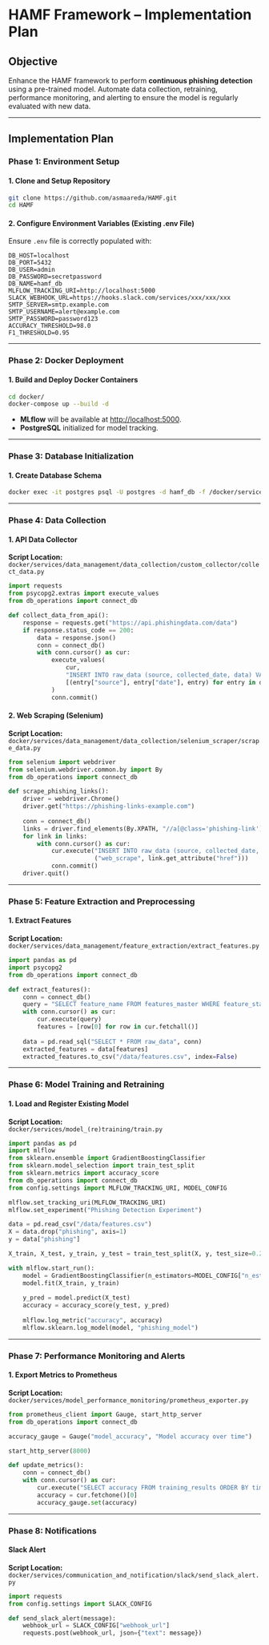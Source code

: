 # HAMF Framework – Implementation Plan

## Objective
Enhance the HAMF framework to perform **continuous phishing detection** using a pre-trained model. Automate data collection, retraining, performance monitoring, and alerting to ensure the model is regularly evaluated with new data.

---

## Implementation Plan

### Phase 1: Environment Setup

#### 1. Clone and Setup Repository
```bash
git clone https://github.com/asmaareda/HAMF.git
cd HAMF
```

#### 2. Configure Environment Variables (Existing .env File)
Ensure `.env` file is correctly populated with:
```plaintext
DB_HOST=localhost
DB_PORT=5432
DB_USER=admin
DB_PASSWORD=secretpassword
DB_NAME=hamf_db
MLFLOW_TRACKING_URI=http://localhost:5000
SLACK_WEBHOOK_URL=https://hooks.slack.com/services/xxx/xxx/xxx
SMTP_SERVER=smtp.example.com
SMTP_USERNAME=alert@example.com
SMTP_PASSWORD=password123
ACCURACY_THRESHOLD=98.0
F1_THRESHOLD=0.95
```

---

### Phase 2: Docker Deployment

#### 1. Build and Deploy Docker Containers
```bash
cd docker/
docker-compose up --build -d
```
- **MLflow** will be available at [http://localhost:5000](http://localhost:5000).
- **PostgreSQL** initialized for model tracking.

---

### Phase 3: Database Initialization

#### 1. Create Database Schema
```bash
docker exec -it postgres psql -U postgres -d hamf_db -f /docker/services/data_management/database/init.sql
```

---

### Phase 4: Data Collection

#### 1. API Data Collector
**Script Location:**  
`docker/services/data_management/data_collection/custom_collector/collect_data.py`

```python
import requests
from psycopg2.extras import execute_values
from db_operations import connect_db

def collect_data_from_api():
    response = requests.get("https://api.phishingdata.com/data")
    if response.status_code == 200:
        data = response.json()
        conn = connect_db()
        with conn.cursor() as cur:
            execute_values(
                cur,
                "INSERT INTO raw_data (source, collected_date, data) VALUES %s",
                [(entry["source"], entry["date"], entry) for entry in data]
            )
            conn.commit()
```

#### 2. Web Scraping (Selenium)
**Script Location:**  
`docker/services/data_management/data_collection/selenium_scraper/scrape_data.py`

```python
from selenium import webdriver
from selenium.webdriver.common.by import By
from db_operations import connect_db

def scrape_phishing_links():
    driver = webdriver.Chrome()
    driver.get("https://phishing-links-example.com")
    
    conn = connect_db()
    links = driver.find_elements(By.XPATH, "//a[@class='phishing-link']")
    for link in links:
        with conn.cursor() as cur:
            cur.execute("INSERT INTO raw_data (source, collected_date, data) VALUES (%s, NOW(), %s)", 
                        ("web_scrape", link.get_attribute("href")))
            conn.commit()
    driver.quit()
```

---

### Phase 5: Feature Extraction and Preprocessing

#### 1. Extract Features
**Script Location:**  
`docker/services/data_management/feature_extraction/extract_features.py`

```python
import pandas as pd
import psycopg2
from db_operations import connect_db

def extract_features():
    conn = connect_db()
    query = "SELECT feature_name FROM features_master WHERE feature_status='active'"
    with conn.cursor() as cur:
        cur.execute(query)
        features = [row[0] for row in cur.fetchall()]
    
    data = pd.read_sql("SELECT * FROM raw_data", conn)
    extracted_features = data[features]
    extracted_features.to_csv("/data/features.csv", index=False)
```

---

### Phase 6: Model Training and Retraining

#### 1. Load and Register Existing Model
**Script Location:**  
`docker/services/model_(re)training/train.py`

```python
import pandas as pd
import mlflow
from sklearn.ensemble import GradientBoostingClassifier
from sklearn.model_selection import train_test_split
from sklearn.metrics import accuracy_score
from db_operations import connect_db
from config.settings import MLFLOW_TRACKING_URI, MODEL_CONFIG

mlflow.set_tracking_uri(MLFLOW_TRACKING_URI)
mlflow.set_experiment("Phishing Detection Experiment")

data = pd.read_csv("/data/features.csv")
X = data.drop("phishing", axis=1)
y = data["phishing"]

X_train, X_test, y_train, y_test = train_test_split(X, y, test_size=0.2)

with mlflow.start_run():
    model = GradientBoostingClassifier(n_estimators=MODEL_CONFIG["n_estimators"])
    model.fit(X_train, y_train)
    
    y_pred = model.predict(X_test)
    accuracy = accuracy_score(y_test, y_pred)
    
    mlflow.log_metric("accuracy", accuracy)
    mlflow.sklearn.log_model(model, "phishing_model")
```

---

### Phase 7: Performance Monitoring and Alerts

#### 1. Export Metrics to Prometheus
**Script Location:**  
`docker/services/model_performance_monitoring/prometheus_exporter.py`

```python
from prometheus_client import Gauge, start_http_server
from db_operations import connect_db

accuracy_gauge = Gauge("model_accuracy", "Model accuracy over time")

start_http_server(8000)

def update_metrics():
    conn = connect_db()
    with conn.cursor() as cur:
        cur.execute("SELECT accuracy FROM training_results ORDER BY timestamp DESC LIMIT 1")
        accuracy = cur.fetchone()[0]
        accuracy_gauge.set(accuracy)
```

---

### Phase 8: Notifications

#### Slack Alert
**Script Location:**  
`docker/services/communication_and_notification/slack/send_slack_alert.py`

```python
import requests
from config.settings import SLACK_CONFIG

def send_slack_alert(message):
    webhook_url = SLACK_CONFIG["webhook_url"]
    requests.post(webhook_url, json={"text": message})
